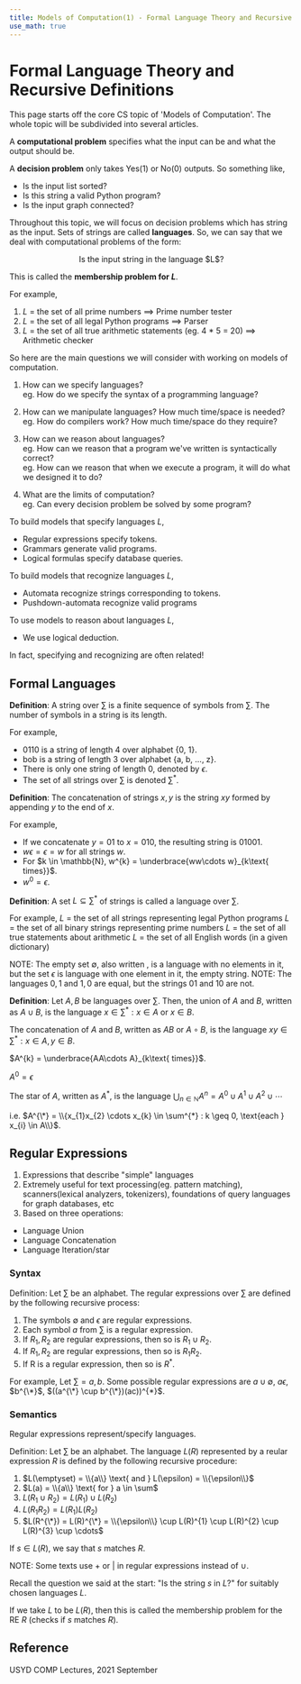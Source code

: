 ```yaml
---
title: Models of Computation(1) - Formal Language Theory and Recursive Definitions
use_math: true
---
```


# Formal Language Theory and Recursive Definitions

This page starts off the core CS topic of 'Models of Computation'. The whole topic will be subdivided into several articles.

A **computational problem** specifies what the input can be and what the output should be.

A **decision problem** only takes Yes(1) or No(0) outputs. So something like,

- Is the input list sorted?
- Is this string a valid Python program?
- Is the input graph connected?

Throughout this topic, we will focus on decision problems which has string as the input.
Sets of strings are called **languages**. So, we can say that we deal with computational problems of the form:
<p style="text-align: center;">Is the input string in the language $L$?</p>

This is called the **membership problem for $L$**.

For example,
1. $L$ = the set of all prime numbers ==> Prime number tester
2. $L$ = the set of all legal Python programs ==> Parser
3. $L$ = the set of all true arithmetic statements (eg. 4 * 5 = 20) ==> Arithmetic checker

So here are the main questions we will consider with working on models of computation.
1. How can we specify languages?\
eg. How do we specify the syntax of a programming language?

2. How can we manipulate languages? How much time/space is needed?\
eg. How do compilers work? How much time/space do they require?

3. How can we reason about languages?\
eg. How can we reason that a program we've written is syntactically correct?\
eg. How can we reason that when we execute a program, it will do what we designed it to do?

4. What are the limits of computation?\
eg. Can every decision problem be solved by some program?

To build models that specify languages $L$,
- Regular expressions specify tokens.
- Grammars generate valid programs.
- Logical formulas specify database queries.

To build models that recognize languages $L$,
- Automata recognize strings corresponding to tokens.
- Pushdown-automata recognize valid programs

To use models to reason about languages $L$,
- We use logical deduction.

In fact, specifying and recognizing are often related!

## Formal Languages

**Definition**: A string over $\sum$ is a finite sequence of symbols from $\sum$. The number of symbols in a string is its length.

For example,
- 0110 is a string of length 4 over alphabet {0, 1}.
- bob is a string of length 3 over alphabet {a, b, ..., z}.
- There is only one string of length 0, denoted by $\epsilon$.
- The set of all strings over $\sum$ is denoted $\sum^{*}$.

**Definition**: The concatenation of strings $x, y$ is the string $xy$ formed by appending $y$ to the end of $x$.

For example,
- If we concatenate $y = 01$ to $x = 010$, the resulting string is $01001$.
- $w\epsilon = \epsilon = w$ for all strings $w$.
- For $k \in \mathbb{N}, w^{k} = \underbrace{ww\cdots w}_{k\text{ times}}$.
- $w^{0} = \epsilon$.

**Definition**: A set $L \subseteq \sum^{*}$ of strings is called a language over $\sum$.

For example,
$L$ = the set of all strings representing legal Python programs
$L$ = the set of all binary strings representing prime numbers
$L$ = the set of all true statements about arithmetic
$L$ = the set of all English words (in a given dictionary)

NOTE: The empty set $\emptyset$, also written ${}$, is a language with no elements in it, but the set ${\epsilon}$ is language with one element in it, the empty string.
NOTE: The languages ${0, 1}$ and ${1, 0}$ are equal, but the strings 01 and 10 are not.

**Definition**: Let $A, B$ be languages over $\sum$.
Then, the union of $A$ and $B$, written as $A \cup B$, is the language ${x \in \sum^{*} : x \in A \text{ or } x \in B}$.

The concatenation of $A$ and $B$, written as $AB$ or $A \circ B$, is the language ${xy \in \sum^{*} : x \in A, y \in B}$.

$A^{k} = \underbrace{AA\cdots A}_{k\text{ times}}$.

$A^{0} = {\epsilon}$

The star of $A$, written as $A^{*}$, is the language $\bigcup_{n \in \mathbb{N}} A^{n} = A^{0} \cup A^{1} \cup A^{2} \cup \cdots$

i.e. $A^{\*} = \\{x_{1}x_{2} \cdots x_{k} \in \sum^{*} : k \geq 0, \text{each } x_{i} \in A\\}$.

## Regular Expressions
1. Expressions that describe "simple" languages
2. Extremely useful for text processing(eg. pattern matching), scanners(lexical analyzers, tokenizers), foundations of query languages for graph databases, etc
3. Based on three operations:
  - Language Union
  - Language Concatenation
  - Language Iteration/star

### Syntax
Definition: Let $\sum$ be an alphabet. The regular expressions over $\sum$ are defined by the following recursive process:
1. The symbols $\emptyset$ and $\epsilon$ are regular expressions.
2. Each symbol $a$ from $\sum$ is a regular expression.
3. If $R_{1}, R_{2}$ are regular expressions, then so is $R_{1} \cup R_{2}$.
4. If $R_{1}, R_{2}$ are regular expressions, then so is $R_{1}R_{2}$.
5. If R is a regular expression, then so is $R^{*}$.

For example,
Let $\sum = {a,b}$.
Some possible regular expressions are $a \cup \emptyset$, $a\epsilon$, $b^{\*}$, $((a^{\*} \cup b^{\*})(ac))^{*}$.

### Semantics
Regular expressions represent/specify languages.

Definition: Let $\sum$ be an alphabet. The language $L(R)$ represented by a reular expression $R$ is defined by the following recursive procedure:
1. $L(\emptyset) = \\{a\\} \text{ and } L(\epsilon) = \\{\epsilon\\}$
2. $L(a) = \\{a\\} \text{ for } a \in \sum$
3. $L(R_{1} \cup R_{2}) = L(R_{1}) \cup L(R_{2})$
4. $L(R_{1}R_{2}) = L(R_{1})L(R_{2})$
5. $L(R^{\*}) = L(R)^{\*} = \\{\epsilon\\} \cup L(R)^{1} \cup L(R)^{2} \cup L(R)^{3} \cup \cdots$

If $s \in L(R)$, we say that $s \text{ matches } R$.

NOTE: Some texts use + or \| in regular expressions instead of $\cup$.

Recall the question we said at the start: "Is the string $s$ in $L$?" for suitably chosen languages $L$.

If we take $L$ to be $L(R)$, then this is called the membership problem for the RE $R$ (checks if $s \text{ matches } R$).

## Reference
USYD COMP Lectures, 2021 September